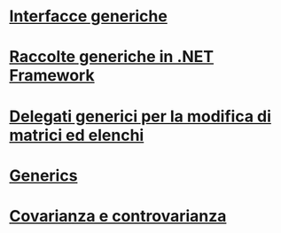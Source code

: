 # [Interfacce generiche](interfaces.md)
# [Raccolte generiche in .NET Framework](collections.md)
# [Delegati generici per la modifica di matrici ed elenchi](delegates-for-manipulating-arrays-and-lists.md)
# [Generics](index.md)
# [Covarianza e controvarianza](covariance-and-contravariance.md)

